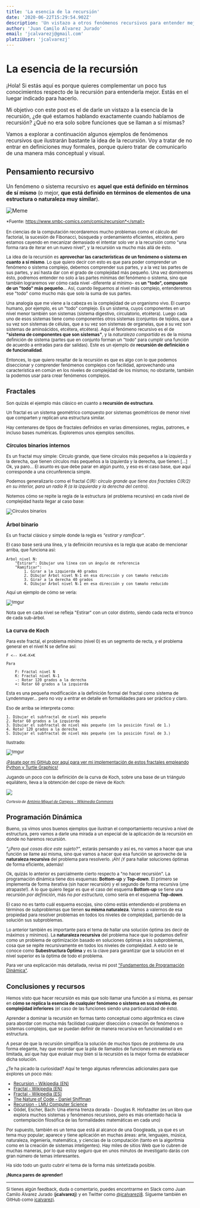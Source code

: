 ```yaml
---
title: 'La esencia de la recursión'
date: '2020-06-22T15:29:54.902Z'
description: 'Un vistazo a otros fenómenos recursivos para entender mejor la recursión'
author: 'Juan Camilo Alvarez Jurado'
email: 'jcalvarezj@gmail.com'
platziUser: 'jcalvarezj'
---
```

# La esencia de la recursión

¡Hola! Si estás aquí es porque quieres complementar un poco tus conocimientos respecto de la recursión para entenderla mejor. Estás en el luegar indicado para hacerlo.

Mi objetivo con este post es el de darle un vistazo a la esencia de la recursión, ¿de qué estamos hablando exactamente cuando hablamos de recursión? ¿Qué no era solo sobre funciones que se llaman a sí mismas?

Vamos a explorar a continuación algunos ejemplos de fenómenos recursivos que ilustrarán bastante la idea de la recursión. Voy a tratar de no entrar en definiciones muy formales, porque quiero tratar de comunicarlo de una manera más conceptual y visual.

## Pensamiento recursivo

Un fenómeno o sistema recursivo es **aquel que está definido en términos de sí mismo** (o mejor, **que está definido en términos de elementos de una estructura o naturaleza muy similar**).

![Meme](https://www.smbc-comics.com/comics/1562409923-20190706.png)

<small>*Fuente: https://www.smbc-comics.com/comic/recursion*</small>

En ciencias de la computación recordaremos mucho problemas como el cálculo del factorial, la sucesión de Fibonacci, búsqueda y ordenamiento eficientes, etcétera, pero estamos cayendo en mecanizar demasiado el intentar solo ver a la recursión como "una forma rara de iterar en un nuevo nivel", y la recursión va mucho más allá de ésto.

La idea de la recursión es **aprovechar las características de un fenómeno o sistema en cuanto a sí mismo**. Lo que quiero decir con esto es que para poder comprender un fenómeno o sistema complejo, debemos comprender sus partes, y a la vez las partes de sus partes, y así hasta dar con el grado de complejidad más pequeño. Una vez dominemos ésto, podremos entender no solo a las partes mínimas del fenómeno o sistema, sino que también lograremos ver cómo cada nivel -diferente al mínimo- es **un "todo", compuesto de un "todo" más pequeño**... Así, cuando lleguemos al nivel más complejo, entenderemos ese "todo" como mucho más que solo la suma de sus partes.

Una analogía que me viene a la cabeza es la complejidad de un organismo vivo. El cuerpo humano, por ejemplo, es un "todo" complejo. Es un sistema, cuyos componentes en un nivel menor también son sistemas (sistema digestivo, circulatorio, etcétera). Luego cada uno de esos sistemas tiene como componentes otros sistemas (conjuntos de tejidos, que a su vez son sistemas de células, que a su vez son sistemas de organelas, que a su vez son sistemas de aminoácidos, etcétera, etcétera). Aquí el fenómeno recursivo es el de **"sistema de componentes que son sistemas"**, y la *naturaleza compartida* es de la misma definición de sistema (partes que en conjunto forman un "todo" para cumplir una función de acuerdo a entradas para dar salidas). Este es un ejemplo de **recursión de definición o de funcionalidad**.

Entonces, lo que quiero resaltar de la recursión es que es algo con lo que podemos diseccionar y comprender fenómenos complejos con facilidad, aprovechando una característica en común en los niveles de complejidad de los mismos; no obstante, también la podemos usar para crear fenómenos complejos.

## Fractales

Son quizás el ejemplo más clásico en cuanto a **recursión de estructura**.

Un fractal es un sistema geométrico compuesto por sistemas geométricos de menor nivel que comparten y replican una estructura similar.

Hay centenares de tipos de fractales definidos en varias dimensiones, reglas, patrones, e incluso bases numéricas. Exploremos unos ejemplos sencillos.


### Círculos binarios internos

Es un fractal muy simple: Círculo grande, que tiene círculos más pequeños a la izquierda y la derecha, que tienen círculos más pequeños a la izquierda y la derecha, que tienen [...] Ok, ya paro... El asunto es que debe parar en algún punto, y eso es el caso base, que aquí corresponde a una circunferencia simple.

Podemos generalizarlo como el fractal *C(R): círculo grande que tiene dos fractales C(R/2) en su interior, para un radio R (a la izquierda y la derecha del centro)*.

Notemos cómo se repite la regla de la estructura (el problema recursivo) en cada nivel de complejidad hasta llegar al caso base:

![Círculos binarios](https://i.imgur.com/ttHbWXb.png)

### Árbol binario

Es un fractal clásico y simple donde la regla es *"estirar y ramificar"*.

El caso base será una línea, y la definición recursiva es la regla que acabo de mencionar arriba, que funciona así:

    Árbol nivel N:
        "Estirar": Dibujar una línea con un ángulo de referencia
        "Ramificar": 
            1. Girar a la izquierda 40 grados
            2. Dibujar Árbol nivel N-1 en esa dirección y con tamaño reducido
            3. Girar a la derecha 40 grados
            4. Dibujar Árbol nivel N-1 en esa dirección y con tamaño reducido

Aquí un ejemplo de cómo se vería:

![Imgur](https://i.imgur.com/VIUyhmu.png)

Nota que en cada nivel se refleja "Estirar" con un color distinto, siendo cada recta el tronco de cada sub-árbol.

### La curva de Koch

Para este fractal, el problema mínimo (nivel 0) es un segmento de recta, y el problema general en el nivel N se define así:

    F <-- K+K-K+K

    Para
    
        F: Fractal nivel N
        K: Fractal nivel N-1
        -: Rotar 120 grados a la derecha
        +: Rotar 60 grados a la izquierda

Esta es una pequeña modificación a la definición formal del fractal como sistema de Lyndenmayer... pero no voy a entrar en detalle en formalidades para ser práctico y claro.

Eso de arriba se interpreta como:

    1. Dibujar el subfractal de nivel más pequeño
    2. Rotar 60 grados a la izquierda
    3. Dibujar el subfractal de nivel más pequeño (en la posición final de 1.)
    4. Rotar 120 grados a la derecha
    5. Dibujar el subfractal de nivel más pequeño (en la posición final de 3.)

Ilustrado:

![Imgur](https://i.imgur.com/6eLPveI.png)

[¡Pásate por mi GitHub por aquí para ver mi implementación de estos fractales empleando Python y Turtle Graphics!](https://github.com/jcalvarezj/turtle_fractals/)

Jugando un poco con la definición de la curva de Koch, sobre una base de un triángulo equilátero, lleva a la obtención del copo de nieve de Koch:

![](https://upload.wikimedia.org/wikipedia/commons/f/fd/Von_Koch_curve.gif)

<small>*Cortesía de [António Miguel de Campos - Wikimedia Commons](https://commons.wikimedia.org/wiki/File:Von_Koch_curve.gif)*</small>

## Programación Dinámica

Bueno, ya vimos unos buenos ejemplos que ilustran el comportamiento recursivo a nivel de estructura, pero vamos a darle una mirada a un especial de la aplicación de la recursión en donde no haremos recursión.

*"¿Pero qué cosas dice este sujeto?"*, estarás pensando y así es, no vamos a hacer que una función se llame así misma, sino que vamos a hacer que esa función se aproveche de la **naturaleza recursiva** del problema para resolverlo. ¡Ah! ¡Y para hallar soluciones óptimas de forma eficiente, además!

Ok, quizás lo anterior es parcialmente cierto respecto a "no hacer recursión". La programación dinámica tiene dos esquemas: **Bottom-up** y **Top-down**. El primero se implementa de forma iterativa (sin hacer recursión) y el segundo de forma recursiva (¡me atrapaste!). A lo que quiero llegar es que el caso del esquema **Bottom-up** se tiene una recursión *por definición*, más no *por estructura*, como sería en el esquema **Top-down**.

El caso no es tanto cuál esquema escojas, sino cómo estás entendiendo el problema en términos de subproblemas que tienen **su misma naturaleza**. Vamos a valernos de esa propiedad para resolver problemas en todos los niveles de complejidad, partiendo de la solución sus subproblemas.

Lo anterior también es importante para el tema de hallar una solución óptima (es decir de máximos y mínimos). La **naturaleza recursiva** del problema hace que lo podamos definir como un problema de optimización basado en soluciones óptimas a los subproblemas, cosa que se repite recursivamente en todos los niveles de complejidad. A esto se le conoce como **Subestructura Óptima** y es la clave para garantizar que la solución en el nivel superior es la óptima de todo el problema.

Para ver una explicación más detallada, revisa mi post ["Fundamentos de Programación Dinámica"](https://blog.platzimaster.com/2020/0618-fundamentos-de-programacion-dinamica/).

## Conclusiones y recursos

Hemos visto que hacer recursión es más que solo llamar una función a sí misma, es pensar en **cómo se replica la esencia de cualquier fenómeno o sistema en sus niveles de complejidad inferiores** (el caso de las funciones siendo una particularidad de ésto).

Aprender a dominar la recursión en formas tanto conceptual como algorítmica es clave para abordar con mucha más facilidad cualquier disección o creación de fenómenos o sistemas complejos, que se puedan definir de manera recursiva en funcionalidad o en estructura.

A pesar de que la recursión simplifica la solución de muchos tipos de problema de una forma elegante, hay que recordar que la pila de llamados de funciones en memoria es limitada, así que hay que evaluar muy bien si la recursión es la mejor forma de establecer dicha solución.

¿Te ha picado la curiosidad? Aquí te tengo algunas referencias adicionales para que explores un poco más:

- [Recursion - Wikipedia (EN)](https://en.wikipedia.org/wiki/Recursion)
- [Fractal - Wikipedia (EN)](https://en.wikipedia.org/wiki/Fractal)
- [Fractal - Wikipedia (ES)](https://es.wikipedia.org/wiki/Fractal)
- [The Nature of Code - Daniel Shiffman](https://natureofcode.com/book/chapter-8-fractals/)
- [Recursion - LMU Computer Science](https://cs.lmu.edu/~ray/notes/whatisrecursion/)
- Gödel, Escher, Bach: Una eterna trenza dorada - Douglas R. Hofstadter (es un libro que explora muchos sistemas y fenómenos recursivos, pero es más orientado hacia la contemplación filosófica de las formalidades matemáticas en cada uno)

Por supuesto, también es un tema que está al alcance de una Googleada, ya que es un tema muy popular; aparece y tiene aplicación en muchas áreas: arte, lenguajes, música, naturaleza, ingeniería, matemática, y ciencias de la computación (tanto en la algoritmia como en la creación de sistemas inteligentes). Hay miles de sitios Web que lo cubren de muchas maneras, por lo que estoy seguro que en unos minutos de investigarlo darás con gran número de temas interesantes.

Ha sido todo un gusto cubrir el tema de la forma más sintetizada posible.

**¡Nunca pares de aprender!**

---
Si tienes algún feedback, duda o comentario, puedes encontrarme en Slack como Juan Camilo Álvarez Jurado (**jcalvarezj**) y en Twitter como [@jcalvarezj8](https://twitter.com/jcalvarezj8). Sígueme también en GitHub como [jcalvarezj](https://github.com/jcalvarezj/).